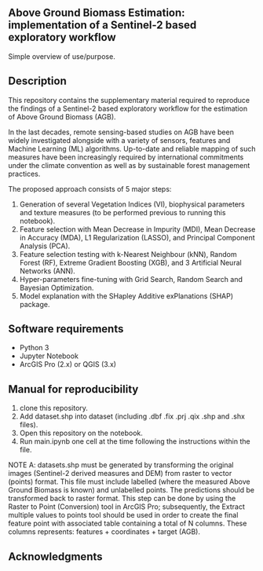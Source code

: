 
## Above Ground Biomass Estimation: implementation of a Sentinel-2 based exploratory workflow

Simple overview of use/purpose.

## Description
This repository contains the supplementary material required to reproduce the findings of a Sentinel-2 based exploratory workflow for the estimation of Above
Ground Biomass (AGB). 

In the last decades, remote sensing-based studies on AGB have been widely investigated alongside with a variety of sensors, features and Machine Learning (ML) algorithms. Up-to-date and reliable mapping of such measures have been increasingly required by international commitments under the climate convention as well as by sustainable forest management practices. 

The proposed approach consists of 5 major steps: 
1. Generation of several Vegetation Indices (VI), biophysical parameters and texture measures (to be performed previous to running this notebook).
2. Feature selection with Mean Decrease in Impurity (MDI), Mean Decrease in Accuracy (MDA), L1 Regularization (LASSO), and Principal Component Analysis (PCA).
3. Feature selection testing with k-Nearest Neighbour (kNN), Random Forest (RF), Extreme Gradient Boosting (XGB), and 3 Artificial Neural Networks (ANN).
4. Hyper-parameters fine-tuning with Grid Search, Random Search and Bayesian Optimization. 
5. Model explanation with the SHapley Additive exPlanations (SHAP) package.

## Software requirements
- Python 3
- Jupyter Notebook
- ArcGIS Pro (2.x) or QGIS (3.x)

## Manual for reproducibility
1. clone this repository.
2. Add dataset.shp into dataset (including .dbf .fix .prj .qix .shp and .shx files).
3. Open this repository on the notebook.
4. Run main.ipynb one cell at the time following the instructions within the file.

NOTE A: datasets.shp must be generated by transforming the original images (Sentinel-2 derived measures and DEM) from raster to vector (points) format. This file must include labelled (where the measured Above Ground Biomass is known) and unlabelled points. The predictions should be transformed back to raster format. This step can be done by  using the Raster to Point (Conversion) tool in ArcGIS Pro; subsequently, the Extract multiple values to points tool should be used in order to create the final feature point with associated table containing a total of N columns. These columns represents: features + coordinates + target (AGB).


## Acknowledgments
